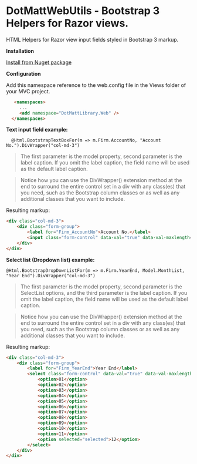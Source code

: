 # DotMattWebUtils - Bootstrap 3 Helpers for Razor views.
HTML Helpers for Razor view input fields styled in Bootstrap 3 markup.

**Installation**

  [Install from Nuget package](https://www.nuget.org/packages/DotMattWebUtils/)

**Configuration**

Add this namespace reference to the web.config file in the Views folder of your MVC project.
```html
   <namespaces>
     ...
     <add namespace="DotMattLibrary.Web" />
  </namespaces>
```

**Text input field example:**

```
  @Html.BootstrapTextBoxFor(m => m.Firm.AccountNo, "Account No.").DivWrapper("col-md-3")
```  
> The first parameter is the model property, second parameter is the label caption. If you omit the label caption, the field name will be used as the default label caption.

> Notice how you can use the DivWrapper() extension method at the end to surround the entire control set in a div with any class(es) that you need, such as the Bootstrap column classes or as well as any additional classes that you want to include.

Resulting markup:
```html
<div class="col-md-3">
    <div class="form-group">
        <label for="Firm_AccountNo">Account No.</label>
        <input class="form-control" data-val="true" data-val-maxlength="The field AccountNo must be a string or array type with a maximum length of &#39;5&#39;." data-val-maxlength-max="5" data-val-required="The AccountNo field is required." id="Firm_AccountNo" name="Firm.AccountNo" type="text" value="001" />
    </div>
</div>
```

**Select list (Dropdown list) example:**

```
@Html.BootstrapDropDownListFor(m => m.Firm.YearEnd, Model.MonthList, "Year End").DivWrapper("col-md-3")
```
> The first parameter is the model property, second parameter is the SelectList options, and the third parameter is the label caption. If you omit the label caption, the field name will be used as the default label caption.

> Notice how you can use the DivWrapper() extension method at the end to surround the entire control set in a div with any class(es) that you need, such as the Bootstrap column classes or as well as any additional classes that you want to include.


Resulting markup:
```html
<div class="col-md-3">
    <div class="form-group">
        <label for="Firm_YearEnd">Year End</label>
        <select class="form-control" data-val="true" data-val-maxlength="The field YearEnd must be a string or array type with a maximum length of &#39;2&#39;." data-val-maxlength-max="2" id="Firm_YearEnd" name="Firm.YearEnd">
            <option>01</option>
            <option>02</option>
            <option>03</option>
            <option>04</option>
            <option>05</option>
            <option>06</option>
            <option>07</option>
            <option>08</option>
            <option>09</option>
            <option>10</option>
            <option>11</option>
            <option selected="selected">12</option>
        </select>
    </div>
</div>
```
